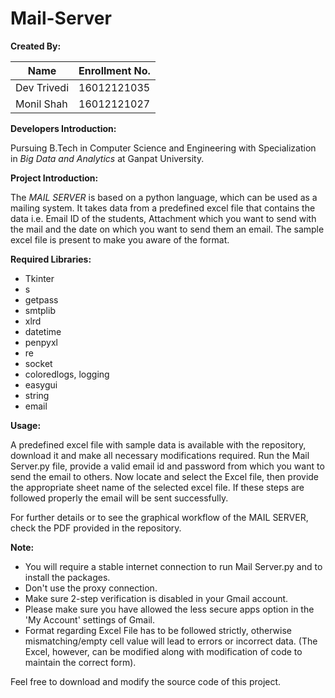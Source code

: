 # Mail-Server

**Created By:**

| **Name** | **Enrollment No.** |
| --- | --- |
| Dev Trivedi | 16012121035 |
| Monil Shah | 16012121027 |

**Developers Introduction:**

Pursuing B.Tech in Computer Science and Engineering with Specialization in _Big Data and Analytics_ at Ganpat University.


**Project Introduction:**

The _MAIL SERVER_ is based on a python language, which can be used as a mailing system. It takes data from a predefined excel file that contains the data i.e. Email ID of the students, Attachment which you want to send with the mail and the date on which you want to send them an email. The sample excel file is present to make you aware of the format.


**Required Libraries:**
- Tkinter
- s
- getpass
- smtplib
- xlrd
- datetime
- penpyxl
- re
- socket
- coloredlogs, logging
- easygui
- string
- email



**Usage:**

A predefined excel file with sample data is available with the repository, download it and make all necessary modifications required. Run the Mail Server.py file, provide a valid email id and password from which you want to send the email to others. Now locate and select the Excel file, then provide the appropriate sheet name of the selected excel file. If these steps are followed properly the email will be sent successfully.

For further details or to see the graphical workflow of the MAIL SERVER, check the PDF provided in the repository.



**Note:**

- You will require a stable internet connection to run Mail Server.py and to install the packages.
- Don&#39;t use the proxy connection.
- Make sure 2-step verification is disabled in your Gmail account.
- Please make sure you have allowed the less secure apps option in the &#39;My Account&#39; settings of Gmail.
- Format regarding Excel File has to be followed strictly, otherwise mismatching/empty cell value will lead to errors or incorrect data. (The Excel, however, can be modified along with modification of code to maintain the correct form).



Feel free to download and modify the source code of this project.
